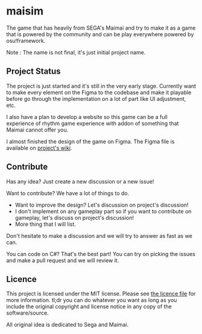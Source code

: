# maisim

The game that has heavily from SEGA's Maimai and try to make it as a game that is powered by the community and can be play everywhere powered by osu!framework.

Note : The name is not final, it's just initial project name.

## Project Status

The project is just started and it's still in the very early stage. Currently want to make every element
on the Figma to the codebase and make it playable before go through the implementation on a lot of part
like UI adjustment, etc.

I also have a plan to develop a website so this game can be a full experience of rhythm game experience with addon of something
that Maimai cannot offer you.

I almost finished the design of the game on Figma. The Figma file is available on [project's wiki](https://github.com/HelloYeew/maisim/wiki/Figma-link).

## Contribute

Has any idea? Just create a new discussion or a new issue!

Want to contribute? We have a lot of things to do.

- Want to improve the design? Let's discussion on project's discussion!
- I don't implement on any gameplay part so if you want to contribute on gameplay, let's discuss on project's discussion!
- More thing that I will list.

Don't hesitate to make a discussion and we will try to answer as fast as we can.

You can code on C#? That's the best part! You can try on picking the issues and make a pull request and we will review it.

## Licence

This project is licensed under the MIT license. Please see [the licence file](LICENSE) for more information. tl;dr you can do whatever you want as long as you include the original copyright and license notice in any copy of the software/source.

All original idea is dedicated to Sega and Maimai.
